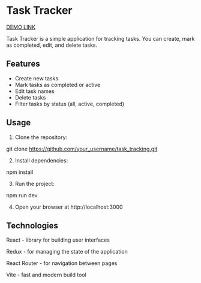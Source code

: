 # Task Tracker

[DEMO LINK](https://annabasenyuk.github.io/task_tracking/)

Task Tracker is a simple application for tracking tasks. You can create, mark as completed, edit, and delete tasks.

## Features

- Create new tasks
- Mark tasks as completed or active
- Edit task names
- Delete tasks
- Filter tasks by status (all, active, completed)

## Usage

1. Clone the repository:

git clone https://github.com/your_username/task_tracking.git

2. Install dependencies:

npm install

3. Run the project:

npm run dev

4. Open your browser at http://localhost:3000


## Technologies

React - library for building user interfaces

Redux - for managing the state of the application

React Router - for navigation between pages

Vite - fast and modern build tool
